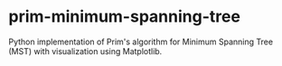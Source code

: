 # prim-minimum-spanning-tree
Python implementation of Prim's algorithm for Minimum Spanning Tree (MST) with visualization using Matplotlib.
